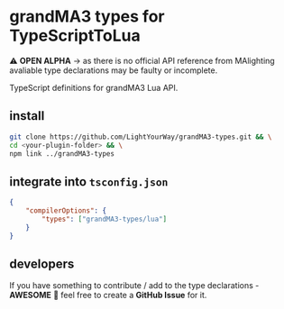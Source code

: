 # grandMA3 types for TypeScriptToLua

:warning: **OPEN ALPHA** &rarr; as there is no official API reference from MAlighting avaliable type declarations may be faulty or incomplete.

TypeScript definitions for grandMA3 Lua API.

## install

```bash
git clone https://github.com/LightYourWay/grandMA3-types.git && \
cd <your-plugin-folder> && \
npm link ../grandMA3-types
```

## integrate into `tsconfig.json`

```json
{
	"compilerOptions": {
		"types": ["grandMA3-types/lua"]
	}
}
```

## developers

If you have something to contribute / add to the type declarations - **AWESOME** :tada: feel free to create a **GitHub Issue** for it.
